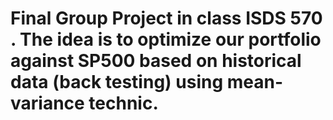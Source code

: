 # Final Group Project in class ISDS 570 . The idea is to optimize our portfolio against SP500 based on historical data (back testing)  using mean-variance technic.

